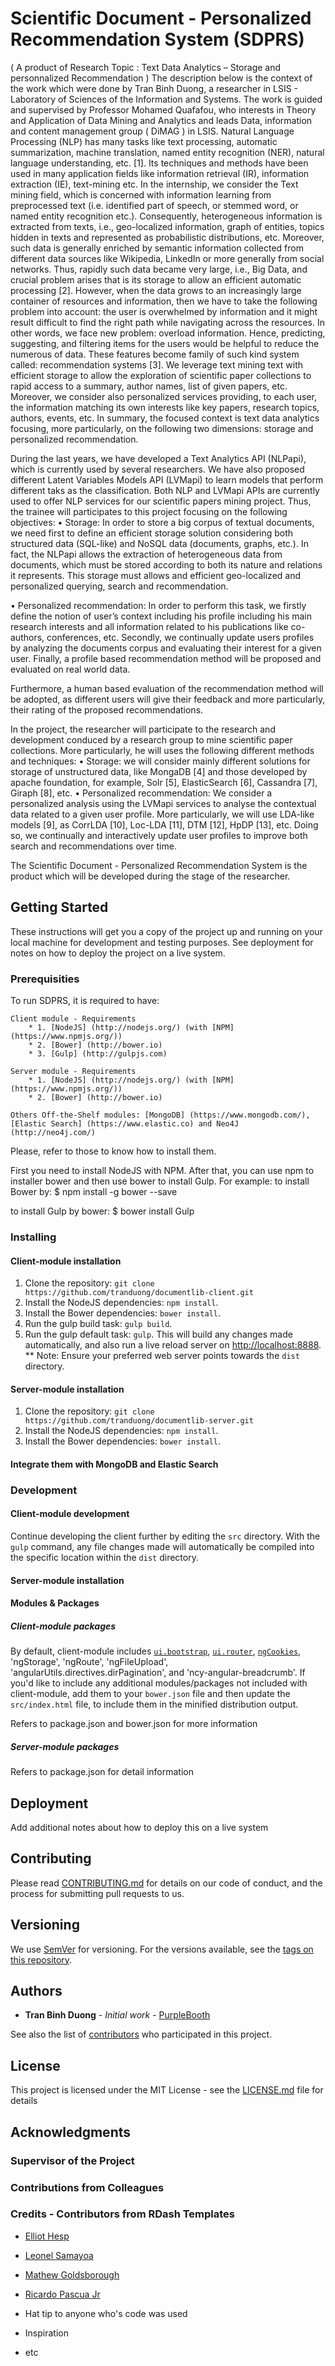 # Scientific Document - Personalized Recommendation System (SDPRS)
( A product of Research Topic : Text Data Analytics – Storage and personnalized Recommendation )
The description below is the context of the work which were done by Tran Binh Duong, a researcher in LSIS - Laboratory of Sciences of the Information and Systems.
The work is guided and supervised by Professor Mohamed Quafafou, who interests in Theory and Application of Data Mining and Analytics and leads Data, information and 
content management group ( DiMAG ) in LSIS.
Natural Language Processing (NLP) has many tasks like text processing, automatic summarization, machine translation, named entity recognition (NER), 
natural language understanding, etc. [1]. Its techniques and methods have been used in many application fields like information retrieval (IR), 
information extraction (IE), text-mining etc. In the internship, we consider the Text mining field, which is concerned with information learning 
from preprocessed text (i.e. identified part of speech, or stemmed word, or named entity recognition etc.). Consequently, heterogeneous information 
is extracted from texts, i.e., geo-localized information, graph of entities, topics hidden in texts and represented as probabilistic distributions, etc. 
Moreover, such data is generally enriched by semantic information collected from different data sources like Wikipedia, LinkedIn or more generally from 
social networks. Thus, rapidly such data became very large, i.e., Big Data, and crucial problem arises that is its storage to allow an efficient automatic 
processing [2].
However, when the data grows to an increasingly large container of resources and information, then we have to take the following problem into account: 
the user is overwhelmed by information and it might result difficult to find the right path while navigating across the resources. In other words, we 
face new problem: overload information. Hence, predicting, suggesting, and filtering items for the users would be helpful to reduce the numerous of data. 
These features become family of such kind system called: recommendation systems [3].
We leverage text mining text with efficient storage to allow the exploration of scientific paper collections to rapid access to a summary, author names, 
list of given papers, etc. Moreover, we consider also personalized services providing, to each user, the information matching its own interests like 
key papers, research topics, authors, events, etc.
In summary, the focused context is text data analytics focusing, more particularly, on the following two dimensions: storage and personalized recommendation.

During the last years, we have developed a Text Analytics API (NLPapi), which is currently used by several researchers. We have also proposed different 
Latent Variables Models API (LVMapi) to learn models that perform different taks as the classification. Both NLP and LVMapi APIs are currently used to 
offer NLP services for our scientific papers mining project. Thus, the trainee will participates to this project focusing on the following objectives:
•	Storage: In order to store a big corpus of textual documents, we need first to define an efficient storage solution considering both structured data 
(SQL-like) and NoSQL data (documents, graphs, etc.). In fact, the NLPapi allows the extraction of heterogeneous data from documents, which must be stored 
according to both its nature and relations it represents. This storage must allows and efficient geo-localized and personalized querying, search and 
recommendation.

•	Personalized recommendation: In order to perform this task, we firstly define the notion of user’s context including his profile including 
his main research interests and all information related to his publications like co-authors, conferences, etc. 
Secondly, we continually update users profiles by analyzing the documents corpus and evaluating their interest for a given user. 
Finally, a profile based recommendation method will be proposed and evaluated on real world data.

Furthermore, a human based evaluation of the recommendation method will be adopted, as different users will give their feedback and more particularly, 
their rating of the proposed recommendations.

In the project, the researcher will participate to the research and development conduced by a research group to mine scientific paper collections. 
More particularly, he will uses the following different methods and techniques: 
•	Storage: we will consider mainly different solutions for storage of unstructured data, like MongaDB [4] and those developed by apache foundation, 
for example, Solr [5], ElasticSearch [6], Cassandra [7], Giraph [8], etc.
•	Personalized recommendation:  We consider a personalized analysis using the LVMapi services to analyse the contextual data related to a given user 
profile. More particularly, we will use LDA-like models [9], as CorrLDA [10], Loc-LDA [11], DTM [12], HpDP [13], etc. Doing so, we continually and 
interactively update user profiles to improve both search and recommendations over time.

The Scientific Document - Personalized Recommendation System is the product which will be developed during the stage of the researcher.

## Getting Started

These instructions will get you a copy of the project up and running on your local machine for development and testing purposes. See deployment for notes on how to deploy the project on a live system.

### Prerequisities

To run SDPRS, it is required to have:
	
	Client module - Requirements
		* 1. [NodeJS] (http://nodejs.org/) (with [NPM](https://www.npmjs.org/))
		* 2. [Bower] (http://bower.io)
		* 3. [Gulp] (http://gulpjs.com)

	Server module - Requirements
		* 1. [NodeJS] (http://nodejs.org/) (with [NPM](https://www.npmjs.org/))
		* 2. [Bower] (http://bower.io)
		
	Others Off-the-Shelf modules: [MongoDB] (https://www.mongodb.com/), [Elastic Search] (https://www.elastic.co) and Neo4J (http://neo4j.com/)
		
Please, refer to those to know how to install them.

First you need to install NodeJS with NPM. After that, you can use npm to installer bower and then use bower to install Gulp.
For example: to install Bower by:
$ npm install -g bower --save

to install Gulp by bower:
$ bower install Gulp

### Installing

#### Client-module installation
1. Clone the repository: `git clone https://github.com/tranduong/documentlib-client.git`
2. Install the NodeJS dependencies: `npm install`.
3. Install the Bower dependencies: `bower install`.
4. Run the gulp build task: `gulp build`.
5. Run the gulp default task: `gulp`. This will build any changes made automatically, and also run a live reload server on [http://localhost:8888](http://localhost:8888).
** Note: Ensure your preferred web server points towards the `dist` directory.

#### Server-module installation
1. Clone the repository: `git clone https://github.com/tranduong/documentlib-server.git`
2. Install the NodeJS dependencies: `npm install`.
3. Install the Bower dependencies: `bower install`.

#### Integrate them with MongoDB and Elastic Search

### Development
#### Client-module development
Continue developing the client further by editing the `src` directory. With the `gulp` command, any file changes made will automatically be compiled into the specific location within the `dist` directory.

#### Server-module installation

#### Modules & Packages
##### Client-module packages
By default, client-module includes [`ui.bootstrap`](http://angular-ui.github.io/bootstrap/), [`ui.router`](https://github.com/angular-ui/ui-router), [`ngCookies`](https://docs.angularjs.org/api/ngCookies), 'ngStorage', 'ngRoute', 'ngFileUpload', 'angularUtils.directives.dirPagination', and 'ncy-angular-breadcrumb'.
If you'd like to include any additional modules/packages not included with client-module, add them to your `bower.json` file and then update the `src/index.html` file, to include them in the minified distribution output.

Refers to package.json and bower.json for more information
##### Server-module packages
Refers to package.json for detail information

## Deployment

Add additional notes about how to deploy this on a live system

## Contributing

Please read [CONTRIBUTING.md](CONTRIBUTING.md) for details on our code of conduct, and the process for submitting pull requests to us.

## Versioning

We use [SemVer](http://semver.org/) for versioning. For the versions available, see the [tags on this repository](https://github.com/your/project/tags). 

## Authors

* **Tran Binh Duong** - *Initial work* - [PurpleBooth](https://github.com/PurpleBooth)

See also the list of [contributors](https://github.com/your/project/contributors) who participated in this project.

## License

This project is licensed under the MIT License - see the [LICENSE.md](LICENSE.md) file for details

## Acknowledgments
### Supervisor of the Project

### Contributions from Colleagues

### Credits - Contributors from RDash Templates
* [Elliot Hesp](https://github.com/Ehesp)
* [Leonel Samayoa](https://github.com/lsamayoa)
* [Mathew Goldsborough](https://github.com/mgoldsborough)
* [Ricardo Pascua Jr](https://github.com/rdpascua)

* Hat tip to anyone who's code was used
* Inspiration
* etc

